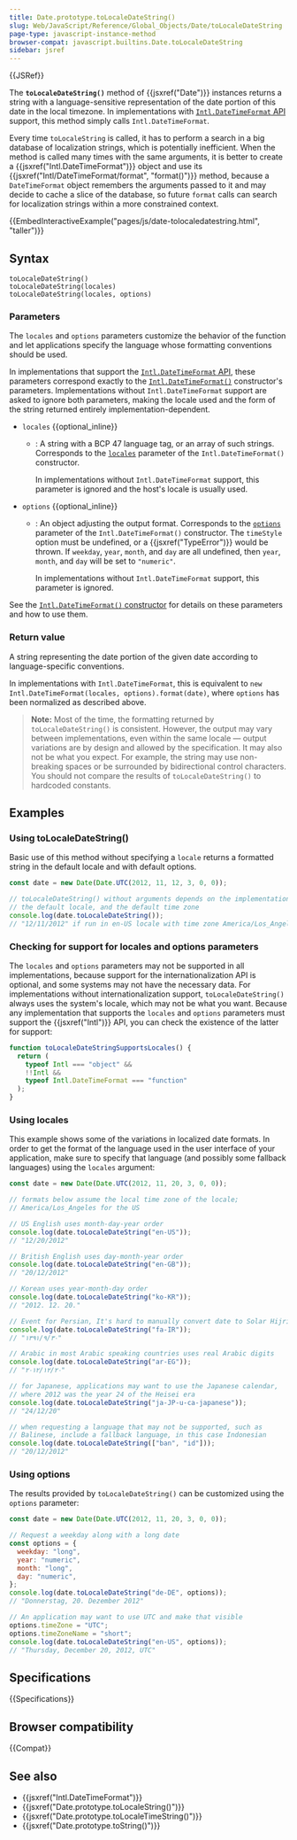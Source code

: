```yaml
---
title: Date.prototype.toLocaleDateString()
slug: Web/JavaScript/Reference/Global_Objects/Date/toLocaleDateString
page-type: javascript-instance-method
browser-compat: javascript.builtins.Date.toLocaleDateString
sidebar: jsref
---
```


{{JSRef}}

The **`toLocaleDateString()`** method of {{jsxref("Date")}} instances returns a string with a language-sensitive representation of the date portion of this date in the local timezone. In implementations with [`Intl.DateTimeFormat` API](/en-US/docs/Web/JavaScript/Reference/Global_Objects/Intl/DateTimeFormat) support, this method simply calls `Intl.DateTimeFormat`.

Every time `toLocaleString` is called, it has to perform a search in a big database of localization strings, which is potentially inefficient. When the method is called many times with the same arguments, it is better to create a {{jsxref("Intl.DateTimeFormat")}} object and use its {{jsxref("Intl/DateTimeFormat/format", "format()")}} method, because a `DateTimeFormat` object remembers the arguments passed to it and may decide to cache a slice of the database, so future `format` calls can search for localization strings within a more constrained context.

{{EmbedInteractiveExample("pages/js/date-tolocaledatestring.html", "taller")}}

## Syntax

```js-nolint
toLocaleDateString()
toLocaleDateString(locales)
toLocaleDateString(locales, options)
```

### Parameters

The `locales` and `options` parameters customize the behavior of the function and let applications specify the language whose formatting conventions should be used.

In implementations that support the [`Intl.DateTimeFormat` API](/en-US/docs/Web/JavaScript/Reference/Global_Objects/Intl/DateTimeFormat), these parameters correspond exactly to the [`Intl.DateTimeFormat()`](/en-US/docs/Web/JavaScript/Reference/Global_Objects/Intl/DateTimeFormat/DateTimeFormat) constructor's parameters. Implementations without `Intl.DateTimeFormat` support are asked to ignore both parameters, making the locale used and the form of the string returned entirely implementation-dependent.

- `locales` {{optional_inline}}

  - : A string with a BCP 47 language tag, or an array of such strings. Corresponds to the [`locales`](/en-US/docs/Web/JavaScript/Reference/Global_Objects/Intl/DateTimeFormat/DateTimeFormat#locales) parameter of the `Intl.DateTimeFormat()` constructor.

    In implementations without `Intl.DateTimeFormat` support, this parameter is ignored and the host's locale is usually used.

- `options` {{optional_inline}}

  - : An object adjusting the output format. Corresponds to the [`options`](/en-US/docs/Web/JavaScript/Reference/Global_Objects/Intl/DateTimeFormat/DateTimeFormat#options) parameter of the `Intl.DateTimeFormat()` constructor. The `timeStyle` option must be undefined, or a {{jsxref("TypeError")}} would be thrown. If `weekday`, `year`, `month`, and `day` are all undefined, then `year`, `month`, and `day` will be set to `"numeric"`.

    In implementations without `Intl.DateTimeFormat` support, this parameter is ignored.

See the [`Intl.DateTimeFormat()` constructor](/en-US/docs/Web/JavaScript/Reference/Global_Objects/Intl/DateTimeFormat/DateTimeFormat) for details on these parameters and how to use them.

### Return value

A string representing the date portion of the given date according to language-specific conventions.

In implementations with `Intl.DateTimeFormat`, this is equivalent to `new Intl.DateTimeFormat(locales, options).format(date)`, where `options` has been normalized as described above.

> **Note:** Most of the time, the formatting returned by `toLocaleDateString()` is consistent. However, the output may vary between implementations, even within the same locale — output variations are by design and allowed by the specification. It may also not be what you expect. For example, the string may use non-breaking spaces or be surrounded by bidirectional control characters. You should not compare the results of `toLocaleDateString()` to hardcoded constants.

## Examples

### Using toLocaleDateString()

Basic use of this method without specifying a `locale` returns a formatted string in the default locale and with default options.

```js
const date = new Date(Date.UTC(2012, 11, 12, 3, 0, 0));

// toLocaleDateString() without arguments depends on the implementation,
// the default locale, and the default time zone
console.log(date.toLocaleDateString());
// "12/11/2012" if run in en-US locale with time zone America/Los_Angeles
```

### Checking for support for locales and options parameters

The `locales` and `options` parameters may not be supported in all implementations, because support for the internationalization API is optional, and some systems may not have the necessary data. For implementations without internationalization support, `toLocaleDateString()` always uses the system's locale, which may not be what you want. Because any implementation that supports the `locales` and `options` parameters must support the {{jsxref("Intl")}} API, you can check the existence of the latter for support:

```js
function toLocaleDateStringSupportsLocales() {
  return (
    typeof Intl === "object" &&
    !!Intl &&
    typeof Intl.DateTimeFormat === "function"
  );
}
```

### Using locales

This example shows some of the variations in localized date formats. In order to get the format of the language used in the user interface of your application, make sure to specify that language (and possibly some fallback languages) using the `locales` argument:

```js
const date = new Date(Date.UTC(2012, 11, 20, 3, 0, 0));

// formats below assume the local time zone of the locale;
// America/Los_Angeles for the US

// US English uses month-day-year order
console.log(date.toLocaleDateString("en-US"));
// "12/20/2012"

// British English uses day-month-year order
console.log(date.toLocaleDateString("en-GB"));
// "20/12/2012"

// Korean uses year-month-day order
console.log(date.toLocaleDateString("ko-KR"));
// "2012. 12. 20."

// Event for Persian, It's hard to manually convert date to Solar Hijri
console.log(date.toLocaleDateString("fa-IR"));
// "۱۳۹۱/۹/۳۰"

// Arabic in most Arabic speaking countries uses real Arabic digits
console.log(date.toLocaleDateString("ar-EG"));
// "٢٠‏/١٢‏/٢٠١٢"

// for Japanese, applications may want to use the Japanese calendar,
// where 2012 was the year 24 of the Heisei era
console.log(date.toLocaleDateString("ja-JP-u-ca-japanese"));
// "24/12/20"

// when requesting a language that may not be supported, such as
// Balinese, include a fallback language, in this case Indonesian
console.log(date.toLocaleDateString(["ban", "id"]));
// "20/12/2012"
```

### Using options

The results provided by `toLocaleDateString()` can be customized using the `options` parameter:

```js
const date = new Date(Date.UTC(2012, 11, 20, 3, 0, 0));

// Request a weekday along with a long date
const options = {
  weekday: "long",
  year: "numeric",
  month: "long",
  day: "numeric",
};
console.log(date.toLocaleDateString("de-DE", options));
// "Donnerstag, 20. Dezember 2012"

// An application may want to use UTC and make that visible
options.timeZone = "UTC";
options.timeZoneName = "short";
console.log(date.toLocaleDateString("en-US", options));
// "Thursday, December 20, 2012, UTC"
```

## Specifications

{{Specifications}}

## Browser compatibility

{{Compat}}

## See also

- {{jsxref("Intl.DateTimeFormat")}}
- {{jsxref("Date.prototype.toLocaleString()")}}
- {{jsxref("Date.prototype.toLocaleTimeString()")}}
- {{jsxref("Date.prototype.toString()")}}
